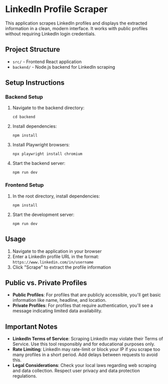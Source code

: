 
# LinkedIn Profile Scraper

This application scrapes LinkedIn profiles and displays the extracted information in a clean, modern interface. It works with public profiles without requiring LinkedIn login credentials.

## Project Structure

- `src/` - Frontend React application
- `backend/` - Node.js backend for LinkedIn scraping

## Setup Instructions

### Backend Setup

1. Navigate to the backend directory:
   ```
   cd backend
   ```

2. Install dependencies:
   ```
   npm install
   ```

3. Install Playwright browsers:
   ```
   npx playwright install chromium
   ```

4. Start the backend server:
   ```
   npm run dev
   ```

### Frontend Setup

1. In the root directory, install dependencies:
   ```
   npm install
   ```

2. Start the development server:
   ```
   npm run dev
   ```

## Usage

1. Navigate to the application in your browser
2. Enter a LinkedIn profile URL in the format: `https://www.linkedin.com/in/username`
3. Click "Scrape" to extract the profile information

## Public vs. Private Profiles

- **Public Profiles**: For profiles that are publicly accessible, you'll get basic information like name, headline, and location.
- **Private Profiles**: For profiles that require authentication, you'll see a message indicating limited data availability.

## Important Notes

- **LinkedIn Terms of Service**: Scraping LinkedIn may violate their Terms of Service. Use this tool responsibly and for educational purposes only.
- **Rate Limiting**: LinkedIn may rate-limit or block your IP if you scrape too many profiles in a short period. Add delays between requests to avoid this.
- **Legal Considerations**: Check your local laws regarding web scraping and data collection. Respect user privacy and data protection regulations.
